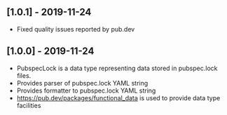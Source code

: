 ## [1.0.1] - 2019-11-24

* Fixed quality issues reported by pub.dev

## [1.0.0] - 2019-11-24

* PubspecLock is a data type representing data stored in pubspec.lock files.
* Provides parser of pubspec.lock YAML string
* Provides formatter to pubspec.lock YAML string
* https://pub.dev/packages/functional_data is used to provide data type facilities
